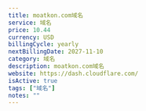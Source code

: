 ```yaml
---
title: moatkon.com域名
service: 域名
price: 10.44
currency: USD
billingCycle: yearly
nextBillingDate: 2027-11-10
category: 域名
description: moatkon.com域名
website: https://dash.cloudflare.com/
isActive: true
tags: ["域名"]
notes: ""
---
```

<!-- 
# Adobe Creative Cloud 订阅

Adobe Creative Cloud 提供完整的创意工具套件，包括 Photoshop、Illustrator、Premiere Pro 等。

## 包含软件
- Photoshop
- Illustrator
- Premiere Pro
- After Effects
- InDesign
- Lightroom
- 以及更多创意应用

## 使用情况
主要用于图片编辑和视频制作，每周使用约10小时。 -->
